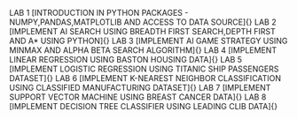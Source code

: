 LAB 1 [INTRODUCTION IN PYTHON PACKAGES - NUMPY,PANDAS,MATPLOTLIB AND ACCESS TO DATA SOURCE]{}
LAB 2 [IMPLEMENT AI SEARCH USING BREADTH FIRST SEARCH,DEPTH FIRST AND A* USING PYTHON]{}
LAB 3 [IMPLEMENT AI GAME STRATEGY USING MINMAX AND ALPHA BETA SEARCH ALGORITHM]{}
LAB 4 [IMPLEMENT LINEAR REGRESSION USING BASTON HOUSING DATA]{}
LAB 5 [IMPLEMENT LOGISTIC REGRESSION USING TITANIC SHIP PASSENGERS DATASET]{}
LAB 6 [IMPLEMENT K-NEAREST NEIGHBOR CLASSIFICATION USING CLASSIFIED MANUFACTURING DATASET]{}
LAB 7 [IMPLEMENT SUPPORT VECTOR MACHINE USING BREAST CANCER DATA]{}
LAB 8 [IMPLEMENT DECISION TREE CLASSIFIER USING LEADING CLIB DATA]{}






